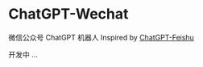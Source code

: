 # ChatGPT-Wechat
微信公众号 ChatGPT 机器人 Inspired by [ChatGPT-Feishu](https://github.com/bestony/ChatGPT-Feishu)

开发中 ...